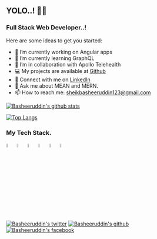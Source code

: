 ## YOLO..! 👋:blossom:
### Full Stack Web Developer..!

Here are some ideas to get you started:

- 🔭 I’m currently working on Angular apps
- 🌱 I’m currently learning GraphQL
- 👯 I’m in collaboration with Apollo Telehealth
- 💻 My projects are available at [Github](https://github.com/basheeruddin-sheik)
- 📝 Connect with me on [LinkedIn](https://www.linkedin.com/in/sheik-basheeruddin-b2a203180/)
- 💬 Ask me about MEAN and MERN.
- 📫 How to reach me: sheikbasheeruddin123@gmail.com

[![Basheeruddin's github stats](https://github-readme-stats.vercel.app/api?username=basheeruddin-sheik&show_icons=true&theme=tokyonight)](https://github.com/basheeruddin-sheik/github-readme-stats)

[![Top Langs](https://github-readme-stats.vercel.app/api/top-langs/?username=basheeruddin-sheik&layout=compact&theme=tokyonight)](https://github.com/basheeruddin-sheik/github-readme-stats)

### My Tech Stack.

<p float="left">
  <img src="https://camo.githubusercontent.com/0718de253954368a746d474ac4145da14ed303e0/68747470733a2f2f72656163746e61746976652e6465762f696d672f6865616465725f6c6f676f2e737667" width="5%" height="5%">
  <img src="https://camo.githubusercontent.com/e1e113df83e7731fdb90f6f0ab2eeb155fd1b48c27d99814dcf1c23c0acdc6a2/68747470733a2f2f6173736574732e76657263656c2e636f6d2f696d6167652f75706c6f61642f76313636323133303535392f6e6578746a732f49636f6e5f6461726b5f6261636b67726f756e642e706e67" width="5%" height="5%">
    <img src="https://avatars.githubusercontent.com/u/139426?s=200&v=4" width="5%" height="5%">
    <img src="https://camo.githubusercontent.com/5f54c0817521724a2deae8dedf0c280a589fd0aa9bffd7f19fa6254bb52e996a/68747470733a2f2f6e6573746a732e636f6d2f696d672f6c6f676f2d736d616c6c2e737667" width="5%" height="5%">
  <img src="https://camo.githubusercontent.com/d1f1645b9ef49f552fa58d6170bf0f516e023979/68747470733a2f2f7777772e766563746f726c6f676f2e7a6f6e652f6c6f676f732f66697265626173652f66697265626173652d69636f6e2e737667" width="5%" height="5%">
  <img src="https://camo.githubusercontent.com/b912b7cde6980dbd24969c2cf4e1855af0079310/68747470733a2f2f7777772e766563746f726c6f676f2e7a6f6e652f6c6f676f732f666c7574746572696f2f666c7574746572696f2d69636f6e2e737667" width="5%" height="5%">

</p>

[![Basheeruddin's twitter](http://i.imgur.com/tXSoThF.png)](https://twitter.com/basheeruddin_sk)
[![Basheeruddin's github](http://i.imgur.com/0o48UoR.png)](https://github.com/basheeruddin-sheik)
[![Basheeruddin's facebook](http://i.imgur.com/P3YfQoD.png)](https://www.facebook.com/profile.php?id=100005039928864)
